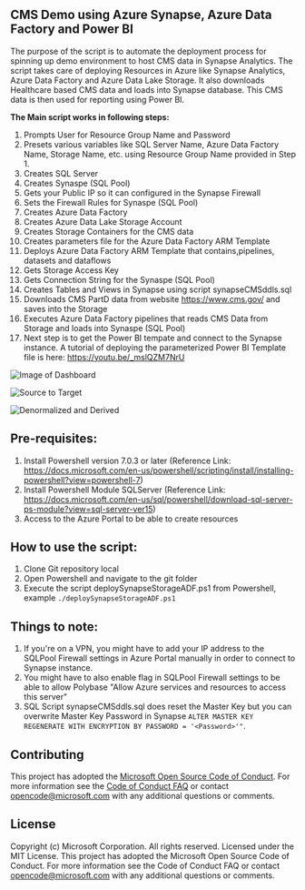 ## CMS Demo using Azure Synapse, Azure Data Factory and Power BI

The purpose of the script is to automate the deployment process for spinning up demo environment to host CMS data in Synapse Analytics. The script takes care of deploying Resources in Azure like Synapse Analytics, Azure Data Factory and Azure Data Lake Storage. It also downloads Healthcare based CMS data and loads into Synapse database.  This CMS data is then used for reporting using Power BI.

**The Main script works in following steps:**
1. Prompts User for Resource Group Name and Password
2. Presets various variables like SQL Server Name, Azure Data Factory Name, Storage Name, etc. using Resource Group Name provided in Step 1.
3. Creates SQL Server
4. Creates Synaspe (SQL Pool)
5. Gets your Public IP so it can configured in the Synapse Firewall
6. Sets the Firewall Rules for Synaspe (SQL Pool)
7. Creates Azure Data Factory
8. Creates Azure Data Lake Storage Account
9. Creates Storage Containers for the CMS data
10. Creates parameters file for the Azure Data Factory ARM Template
11. Deploys Azure Data Factory ARM Template that contains,pipelines, datasets and dataflows
12. Gets Storage Access Key
13. Gets Connection String for the Synaspe (SQL Pool)
14. Creates Tables and Views in Synapse using script synapseCMSddls.sql
15. Downloads CMS PartD data from website https://www.cms.gov/ and saves into the Storage
16. Executes Azure Data Factory pipelines that reads CMS Data from Storage and loads into Synaspe (SQL Pool)
17. Next step is to get the Power BI tempate and connect to the Synapse instance. A tutorial of deploying the parameterized Power BI Template file is here: https://youtu.be/_mslQZM7NrU 

![Image of Dashboard](https://github.com/kunal333/E2ESynapseDemo/blob/master/Dashboard%20Image.png)

![Source to Target](https://github.com/kunal333/E2ESynapseDemo/blob/master/Source%20to%20Target.png)

![Denormalized and Derived](https://github.com/kunal333/E2ESynapseDemo/blob/master/DimsDerived.png)

## Pre-requisites:
1. Install Powershell version 7.0.3 or later (Reference Link: https://docs.microsoft.com/en-us/powershell/scripting/install/installing-powershell?view=powershell-7)
2. Install Powershell Module SQLServer (Reference Link: https://docs.microsoft.com/en-us/sql/powershell/download-sql-server-ps-module?view=sql-server-ver15)
3. Access to the Azure Portal to be able to create resources

## How to use the script:
1. Clone Git repository local
2. Open Powershell and navigate to the git folder
3. Execute the script deploySynapseStorageADF.ps1 from Powershell, example `./deploySynapseStorageADF.ps1`

## Things to note:
1. If you're on a VPN, you might have to add your IP address to the SQLPool Firewall settings in Azure Portal manually in order to connect to Synapse instance.
2. You might have to also enable flag in SQLPool Firewall settings to be able to allow Polybase "Allow Azure services and resources to access this server"
3. SQL Script synapseCMSddls.sql does reset the Master Key but you can overwrite Master Key Password in Synapse `ALTER MASTER KEY REGENERATE WITH ENCRYPTION BY PASSWORD = '<Password>'"`.

## Contributing
This project has adopted the [Microsoft Open Source Code of Conduct](https://opensource.microsoft.com/codeofconduct/).
For more information see the [Code of Conduct FAQ](https://opensource.microsoft.com/codeofconduct/faq/) or
contact [opencode@microsoft.com](mailto:opencode@microsoft.com)
with any additional questions or comments.

## License
Copyright (c) Microsoft Corporation. All rights reserved. Licensed under the MIT License. This project has adopted the Microsoft Open Source Code of Conduct. For more information see the Code of Conduct FAQ or contact opencode@microsoft.com with any additional questions or comments.
